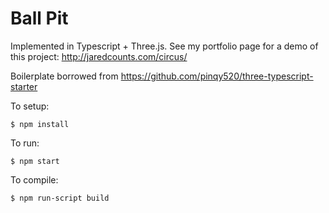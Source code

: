 # Ball Pit

Implemented in Typescript + Three.js. See my portfolio page for a demo of this project: http://jaredcounts.com/circus/

Boilerplate borrowed from https://github.com/pinqy520/three-typescript-starter

To setup:
```
$ npm install
```

To run:
```
$ npm start
```

To compile:
```
$ npm run-script build
```
